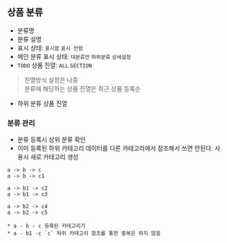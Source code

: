 ## 상품 분류
- 분류명
- 분류 설명
- 표시 상태: `표시함` `표시 안함`
- 메인 분류 표시 상태: `대분류만` `하위분류` `상세설정`
- `TODO` 상품 진열: `ALL` `SECTION`
> 진열방식 설정은 나중 \
> 분류에 해당하는 상품 진열은 최근 상품 등록순
- 하위 분류 상품 진열 

### 분류 관리
- 분류 등록시 상위 분류 확인
- 이미 등록된 하위 카테고리 데이터를 다른 카테고리에서 참조해서 쓰면 안된다. 사용시 새로 카테고리 생성
```
a -> b -> c
a -> b -> c1

a -> b1 -> c2
a -> b1 -> c3

a -> b2 -> c4
a -> b2 -> c5

* a - b - c 등록된 카테고리가
* a - b1 -c `c` 하위 카테고리 참조를 통한 중복은 하지 않음
```

